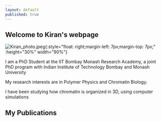 ```yaml
---
layout: default
published: true
---
```


## Welcome to Kiran's webpage
![Kiran_photo.jpeg]({{site.baseurl}}/Kiran_photo.jpeg){:style="float: right;margin-left: 7px;margin-top: 7px;" :height="30%" width="90%"} 


I am a PhD Student at the IIT Bombay Monash Research Academy, a joint PhD program with Indian Institute of Technology Bombay and Monash University

My research interests are in Polymer Physics and Chromatin Biology.

I have been studying how chromatin is organized in 3D, using computer simulations

## My Publications



